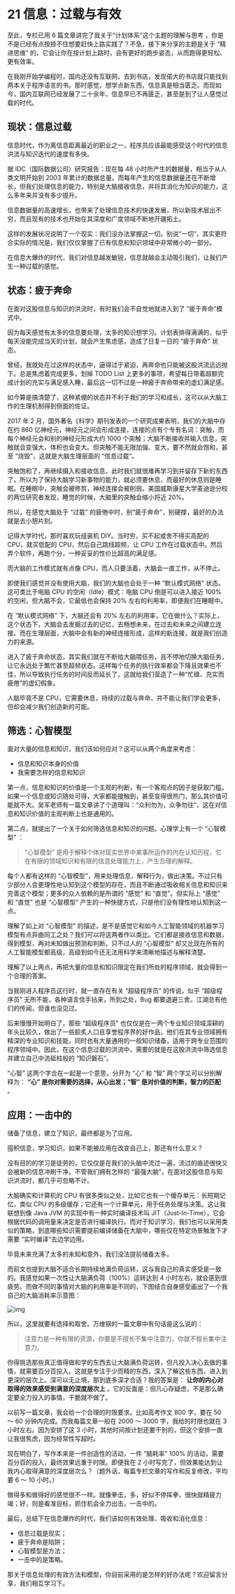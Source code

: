 21 信息：过载与有效
===========

至此，专栏已用 6 篇文章讲完了我关于“计划体系”这个主题的理解与思考 ，你是不是已经有点按捺不住想要赶快上路实践了？不急，接下来分享的主题是关于 “精进思维” 的，它会让你在按计划上路时，会有更好的跑步姿态，从而跑得更轻松、更有效率。

在我刚开始学编程时，国内还没有互联网，去到书店，发现偌大的书店就只能找到两本关于程序语言的书。那时感觉，想学点新东西，信息真是相当匮乏。而现如今，国内互联网已经发展了二十余年，信息早已不再匮乏，甚至是到了让人感觉过载的时代。

现状：信息过载
-------

信息时代，作为离信息距离最近的职业之一，程序员应该最能感受这个时代的信息洪流与知识迭代的速度有多快。

据 IDC（国际数据公司）研究报告：现在每 48 小时所产生的数据量，相当于从人类文明开始到 2003 年累计的数据总量。而每年产生的信息数据量还在不断增长，但我们处理信息的能力，特别是大脑接收信息，并将其消化为知识的能力，这么多年来并没有多少提升。

信息数据量的高速增长，也带来了处理信息技术的快速发展，所以新技术层出不穷，而且现有的技术也开始在其深度和广度领域不断地开疆拓土。

这样的发展状况说明了一个现实：我们没办法掌握这一切。别说“一切”，其实更符合实际的情况是，我们仅仅掌握了已有信息和知识领域中非常微小的一部分。

在信息大爆炸的时代，我们对信息越发敏锐，信息就越会主动吸引我们，让我们产生一种过载的感觉。

状态：疲于奔命
-------

在面对这股信息与知识的洪流时，有时我们会不自觉地就进入到了 “疲于奔命”模式中。

因为每天感觉有太多的信息要处理，太多的知识想学习。计划表排得满满的，似乎每天没能完成当天的计划，就会产生焦虑感，造成了日复一日的 “疲于奔命” 状态。

曾经，我就处在过这样的状态中，逼得过于紧迫，再奔命也只能被这股洪流远远抛下。总是焦虑着完成更多，划掉 TODO List 上更多的事项，希望每日带着超额完成计划的充实与满足感入睡，最后这一切不过是一种疲于奔命带来的虚幻满足感。

如今算是搞清楚了，这种紧绷的状态并不利于我们的学习和成长，这可以从大脑工作的生理机制得到侧面的佐证。

2017 年 2 月，国外著名《科学》期刊发表的一个研究成果表明，我们的大脑中存在约 860 亿神经元，神经元之间会形成连接，连接的点有个专有名词：突触，而每个神经元会和别的神经元形成大约 1000 个突触；大脑不断接收并输入信息，突触就会变强大，体积也会变大。但突触不能无限加强、变大，要不然就会饱和，甚至 “烧毁”，这就是大脑生理层面的 “信息过载”。

突触饱和了，再继续摄入和接收信息，此时我们就很难再学习到并留存下新的东西了，所以为了保持大脑学习新事物的能力，就必须要休息，而最好的休息则是睡眠。在睡眠中，突触会被修剪，神经连接会被削弱。美国威斯康星大学麦迪逊分校的两位研究者发现，睡觉的时候，大脑里的突触会缩小将近 20%。

所以，在感觉大脑处于 “过载” 的疲倦中时，别“疲于奔命”，别硬撑，最好的办法就是去小憩片刻。

记得大学时代，那时喜欢玩组装机 DIY。当时穷，买不起或舍不得买高配的 CPU，就买低配的 CPU，然后自己跳线超频，让 CPU 工作在过载状态中。然后弄个软件，再跑个分，一种妥妥的性价比超高的满足感。

而大脑的工作模式就有点像 CPU，而人只要活着，大脑会一直工作，从不停止。

即使我们感觉并没有使用大脑，我们的大脑也会处于一种 “默认模式网络” 状态。这可类比于电脑 CPU 的空闲（Idle）模式：电脑 CPU 倒是可以进入接近 100% 的空闲，但大脑不会，它最低也会保持 20% 左右的利用率，即便我们在睡眠中。

在 “默认模式网络” 下，大脑还会有 20% 左右的利用率，它在做什么？实际上，这个状态下，大脑会去发掘过去的记忆，去畅想未来，在过去和未来之间建立连接。而在生理层面，大脑中会有新的神经连接形成，这样的新连接，就是我们创造力的来源。

进入了疲于奔命状态，其实我们就在不断给大脑喂任务，且不停地切换大脑任务，让它永远处于繁忙甚至超频状态。这样每个任务的执行效率都会下降且效果也不佳，所以导致执行任务的时间反而延长了，这就给我们营造了一种“忙碌、充实而疲倦”的虚幻假象。

人脑毕竟不是 CPU，它需要休息，持续的过载与奔命，并不能让我们学会更多，但却会减少我们创造新的可能。

筛选：心智模型
-------

面对大量的信息和知识，我们该如何应对？这可以从两个角度来考虑：

* 信息和知识本身的价值
* 我需要怎样的信息和知识

第一点，信息和知识的价值是一个主观的判断，有一个客观点的因子是获取门槛。如果一个信息或知识随处可得，大家都能接触到，甚至变得很热门，那么其价值可能就不大。吴军老师有一篇文章讲了个道理叫：“众利勿为，众争勿往”，这在对信息和知识价值的主观判断上也是通用的。

第二点，就提出了一个关于如何筛选信息和知识的问题。心理学上有一个 “心智模型” ：

> “心智模型” 是用于解释个体对现实世界中某事所运作的内在认知历程，它在有限的领域知识和有限的信息处理能力上，产生合理的解释。

每个人都有这样的 “心智模型”，用来处理信息，解释行为，做出决策。不过只有少部分人会更理性地认知到这个模型的存在，而且不断通过吸收相关信息和知识来完善这个模型；更多的众人依赖的是所谓的 “感觉” 和 “直觉”。但实际上 “感觉” 和 “直觉” 也是 “心智模型” 产生的一种快捷方式，只是他们没有理性地认知到这一点。

理解了如上对 “心智模型” 的描述，是不是感觉它和如今人工智能领域的机器学习模型有点异曲同工之处？我们可以将这两者作以类比。它们都是接收信息和数据，得到模型，再对未知做出预测和判断。只不过人的 “心智模型” 却又比现在所有的人工智能模型都高级，高级到如今还无法用科学来清晰地描述与解释清楚。

理解了以上两点，再把大量的信息和知识限定在我们所处的程序领域，就会得到一个合理的答案。

当我刚进入程序员这行时，就一直存在有关 “超级程序员” 的传说，似乎 “超级程序员” 无所不能，各种语言信手拈来，所到之处，Bug 都要退避三舍。江湖总有他们的传闻，但谁也没见过。

后来慢慢开始明白了，那些 “超级程序员” 也仅仅是在一两个专业知识领域深耕的年头比较久，做出了一些脍炙人口且享誉程序界的好作品，他们在其专业领域拥有精深的专业知识和技能，同时也有大量通用的一般知识储备，适用于跨专业范围的程序领域中。因此，在这个信息过载的洪流中，需要的就是在这股洪流中筛选信息并建立自己中流砥柱般的 “知识磐石”。

“心智” 这两个字合在一起是一个意思，分开为 “心” 和 “智” 两个字又可以分别解释为：  **“心” 是你对需要的选择，从心出发；“智” 是对价值的判断，智力的匹配** 。

应用：一击中的
-------

储备了信息，建立了知识，最终都是为了应用。

囤积信息，学习知识，如果不能被应用在改变自己上，那还有什么意义？

没有目的的学习是徒劳的，它仅仅是在我们的头脑中流过一遍，流过的痕迹很快又会被新的信息冲刷干净。不管我们拥有怎样的 “最强大脑”，在面对这股信息与知识洪流时，都几乎可忽略不计。

大脑确实和计算机的 CPU 有很多类似之处，比如它也有一个缓存单元：长短期记忆，类似 CPU 的多级缓存；它还有一个计算单元，用于任务处理与决策。这让我联想到像 Java JVM 的实现中有一种实时编译技术叫 JIT（Just-In-Time），它会根据代码的调用量来决定是否进行编译执行。而对于知识学习，我们也可以采用类似的策略，到底哪些知识需要提前编译储备在大脑中，哪些仅在特定场景触发下才需要 “实时编译”去边学边用。

毕竟未来充满了太多的未知和意外，我们没法提前储备太多。

而前文也提到大脑不适合长期持续地满负荷运转，这与我自己的真实感受是一致的。我感觉如果一次性让大脑满负荷（100%）运转达到 4 小时左右，就会感到很疲劳。而做不同的事情对大脑的利用率是不同的，下图结合自身感受画出了一个我自己的大脑消耗率示意图：

![img](assets/a5c64ac7e7b9392993a40147ef5550bf.png)

所以，这里就要有选择和取舍。万维钢的一篇文章中有句话是这么说的：

> 注意力是一种有限的资源，你要是不擅长不集中注意力，你就不擅长集中注意力。

你得挑选那些真正值得做和学的东西去让大脑满负荷运转，但凡投入决心去做的事情，就需要百分百投入。这就是专注于少而精的东西，深入了解这些东西，进入到更深的层次上。深可以无止境，那到底多深才合适？我的答案是：  **让你的内心对取得的效果感受到满意的深度层次上** 。它的反面是：但凡心存疑虑，不是那么确定要全力投入的事情，干脆就不做了。

以前写一篇文章，我会给一个合理的时限要求。比如高考作文 800 字，要在 50 ～ 60 分钟内完成。而我每篇文章一般在 2000 ～ 3000 字，我给的时限也就在 3 小时左右。因为安排了这 3 小时，其他时间按计划还要干别的，但这个安排一直让我很焦虑，因为经常性写超时。

现在明白了，写作本来是一件创造性的活动，一件 “脑耗率” 100% 的活动，需要百分百的投入，最终效果远重于时限。即便我在 2 小时写完了，但效果能达到让我内心取得满意的深度层次么？（题外话，每篇专栏文章的写作和反复修改，平均要 6 ～ 10 小时。）

做得多和做得好的感觉很不一样。就像拳击，多，好似不停挥拳，很快就精疲力竭；好，则是看准目标，抓住机会全力出击，一击中的。

最后，总结下在信息爆炸的时代，我们该如何有效处理、吸收和消化信息：

* 信息过载是现实；
* 疲于奔命是陷阱；
* 心智模型是方法；
* 一击中的是策略。

那关于信息处理的有效方法和模型，你目前采用的是怎样的好办法呢？欢迎留言分享，我们相互学习下。
